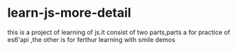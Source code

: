 # learn-js-more-detail
this is a project of learning of js.it consist of two parts,parts a for practice of es6'api ,the other is for ferthur learning with smile demos
